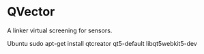 # QVector
A linker virtual screening for sensors.

Ubuntu
sudo apt-get install qtcreator qt5-default libqt5webkit5-dev

